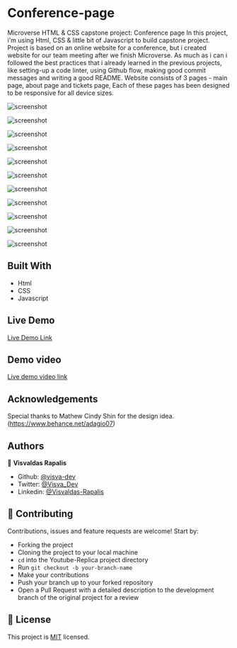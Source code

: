 # Conference-page
Microverse HTML &amp; CSS capstone project: Conference page
In this project, i'm using Html, CSS & little bit of Javascript to build capstone project.
Project is based on an online website for a conference, but i created website for our team meeting after we finish Microverse.
As much as i can i followed the best practices that i already learned in the previous projects, like setting-up a code linter, using Github flow, making good commit messages and writing a good README.
Website consists of 3 pages - main page, about page and tickets page, Each of these pages has been designed to be responsive for all device sizes.

![screenshot](./Images/1zq9xPl.png)

![screenshot](./Images/kgdNcI8.png)

![screenshot](./Images/2QOcw7g.png)

![screenshot](./Images/3uPXxi8.png)

![screenshot](./Images/9NksFSq.png)

![screenshot](./Images/b09KLFy.png)

![screenshot](./Images/ZYSZd8l.png)

![screenshot](./Images/crvCqlh.png)

![screenshot](./Images/YxQfDc7.png)

![screenshot](./Images/qKs3lMO.png)

![screenshot](./Images/XriuT3V.png)

## Built With

- Html
- CSS
- Javascript

## Live Demo

[Live Demo Link](https://rawcdn.githack.com/visva-dev/Conference-page/e95d0aba715cdf315da8f3f6eef8fe7a21f07f36/index.html)

## Demo video

[Live demo video link](https://www.loom.com/share/093397079da942b28922d9390bee1c88)


## Acknowledgements

Special thanks to Mathew Cindy Shin for the design idea.
(https://www.behance.net/adagio07)


## Authors

👤 **Visvaldas Rapalis**

- Github: [@visva-dev](https://github.com/visva-dev)
- Twitter: [@Visva_Dev](https://twitter.com/Visva_Dev)
- Linkedin: [@Visvaldas-Rapalis](https://www.linkedin.com/in/visvaldas-rapalis/)

## 🤝 Contributing

Contributions, issues and feature requests are welcome! Start by:

- Forking the project
- Cloning the project to your local machine
- `cd` into the Youtube-Replica project directory
- Run `git checkout -b your-branch-name`
- Make your contributions
- Push your branch up to your forked repository
- Open a Pull Request with a detailed description to the development branch of the original project for a review

## 📝 License

This project is [MIT](https://opensource.org/licenses/MIT) licensed.
